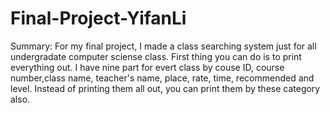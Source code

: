 # Final-Project-YifanLi
Summary:
For my final project, I made a class searching system just for all undergradate computer sciense class. First thing you can do is to print everything out. I have nine part for evert class by couse ID, course number,class name, teacher's name, place, rate, time, recommended and level. Instead of printing them all out, you can print them by these category also. 
